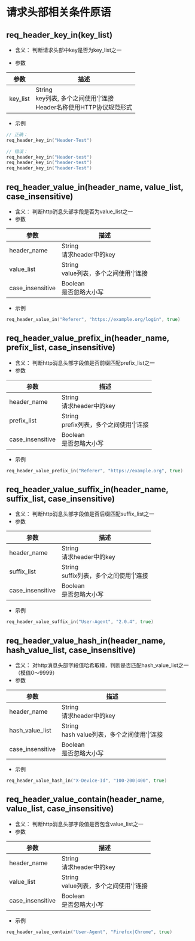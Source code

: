 # 请求头部相关条件原语

## req_header_key_in(key_list)

* 含义： 判断请求头部中key是否为key_list之一

* 参数  

| 参数     | 描述                   |
| -------- | ---------------------- |
| key_list | String<br>key列表, 多个之间使用‘&#124;’连接<br>Header名称使用HTTP协议规范形式|  

* 示例

```go
// 正确：
req_header_key_in("Header-Test")
  
// 错误：
req_header_key_in("Header-test")
req_header_key_in("header-test")
req_header_key_in("header-Test")
```

## req_header_value_in(header_name, value_list, case_insensitive)

* 含义： 判断http消息头部字段是否为value_list之一
* 参数  

| 参数     | 描述                   |
| -------- | ---------------------- |
| header_name | String<br>请求header中的key |
| value_list | String<br>value列表，多个之间使用‘&#124;’连接 |  
| case_insensitive | Boolean<br>是否忽略大小写 |  

* 示例

```go
req_header_value_in("Referer", "https://example.org/login", true)
```

## req_header_value_prefix_in(header_name, prefix_list, case_insensitive)

* 含义： 判断http消息头部字段值是否前缀匹配prefix_list之一
* 参数  

| 参数     | 描述                   |
| -------- | ---------------------- |
| header_name | String<br>请求header中的key |
| prefix_list | String<br>prefix列表，多个之间使用‘&#124;’连接 |  
| case_insensitive | Boolean<br>是否忽略大小写 |  

* 示例

```go
req_header_value_prefix_in("Referer", "https://example.org", true)
```

## req_header_value_suffix_in(header_name, suffix_list, case_insensitive)

* 含义： 判断http消息头部字段值是否后缀匹配suffix_list之一
* 参数  

| 参数     | 描述                   |
| -------- | ---------------------- |
| header_name | String<br>请求header中的key |
| suffix_list | String<br>suffix列表，多个之间使用‘&#124;’连接 |  
| case_insensitive | Boolean<br>是否忽略大小写 |  

* 示例

```go
req_header_value_suffix_in("User-Agent", "2.0.4", true)
```

## req_header_value_hash_in(header_name, hash_value_list, case_insensitive)

* 含义： 对http消息头部字段值哈希取模，判断是否匹配hash_value_list之一（模值0～9999）
* 参数  

| 参数     | 描述                   |
| -------- | ---------------------- |
| header_name | String<br>请求header中的key |
| hash_value_list | String<br>hash value列表，多个之间使用‘&#124;’连接 |  
| case_insensitive | Boolean<br>是否忽略大小写 |  

* 示例

```go
req_header_value_hash_in("X-Device-Id", "100-200|400", true)
```

## req_header_value_contain(header_name, value_list, case_insensitive)

* 含义： 判断http消息头部字段值是否包含value_list之一
* 参数  

| 参数     | 描述                   |
| -------- | ---------------------- |
| header_name | String<br>请求header中的key |
| value_list | String<br>value列表，多个之间使用‘&#124;’连接 |
| case_insensitive | Boolean<br>是否忽略大小写 |  

* 示例

```go
req_header_value_contain("User-Agent", "Firefox|Chrome", true)
```
